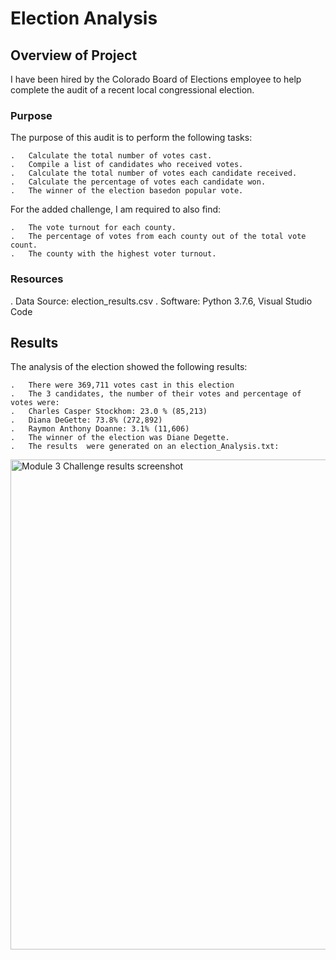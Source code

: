 # Election Analysis

## Overview of Project

I have been hired by the Colorado Board of Elections employee to help complete the audit of a recent local congressional election.

### Purpose

The purpose of this audit is to perform the following tasks:

    .   Calculate the total number of votes cast.
    .   Compile a list of candidates who received votes.
    .   Calculate the total number of votes each candidate received.
    .   Calculate the percentage of votes each candidate won.
    .   The winner of the election basedon popular vote.

For the added challenge, I am required to also find:

    .   The vote turnout for each county.
    .   The percentage of votes from each county out of the total vote count.
    .   The county with the highest voter turnout.

### Resources

.   Data Source: election_results.csv
.   Software: Python 3.7.6, Visual Studio Code

## Results

The analysis of the election showed the following results:

    .   There were 369,711 votes cast in this election
    .   The 3 candidates, the number of their votes and percentage of votes were:
    .   Charles Casper Stockhom: 23.0 % (85,213)
    .   Diana DeGette: 73.8% (272,892)
    .   Raymon Anthony Doanne: 3.1% (11,606)
    .   The winner of the election was Diane Degette.
    .   The results  were generated on an election_Analysis.txt:
    
    


<img width="784" alt="Module 3 Challenge results screenshot" src="https://user-images.githubusercontent.com/95712234/158280894-363c3925-d6f3-49fe-8bb6-14f016428088.png">






